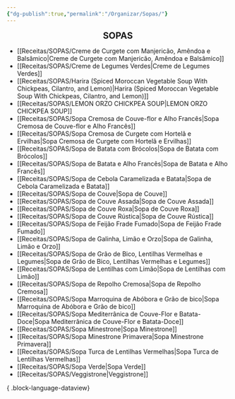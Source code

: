 ```yaml
---
{"dg-publish":true,"permalink":"/Organizar/Sopas/"}
---
```


<div style="text-align: center;"> <span style="font-size: 20px;"><b>SOPAS</b></span> </div>

- [[Receitas/SOPAS/Creme de Curgete com Manjericão, Amêndoa e Balsâmico\|Creme de Curgete com Manjericão, Amêndoa e Balsâmico]]
- [[Receitas/SOPAS/Creme de Legumes Verdes\|Creme de Legumes Verdes]]
- [[Receitas/SOPAS/Harira (Spiced Moroccan Vegetable Soup With Chickpeas, Cilantro, and Lemon)\|Harira (Spiced Moroccan Vegetable Soup With Chickpeas, Cilantro, and Lemon)]]
- [[Receitas/SOPAS/LEMON ORZO CHICKPEA SOUP\|LEMON ORZO CHICKPEA SOUP]]
- [[Receitas/SOPAS/Sopa Cremosa de Couve-flor e Alho Francês\|Sopa Cremosa de Couve-flor e Alho Francês]]
- [[Receitas/SOPAS/Sopa Cremosa de Curgete com Hortelã e Ervilhas\|Sopa Cremosa de Curgete com Hortelã e Ervilhas]]
- [[Receitas/SOPAS/Sopa de Batata com Brócolos\|Sopa de Batata com Brócolos]]
- [[Receitas/SOPAS/Sopa de Batata e Alho Francês\|Sopa de Batata e Alho Francês]]
- [[Receitas/SOPAS/Sopa de Cebola Caramelizada e Batata\|Sopa de Cebola Caramelizada e Batata]]
- [[Receitas/SOPAS/Sopa de Couve\|Sopa de Couve]]
- [[Receitas/SOPAS/Sopa de Couve Assada\|Sopa de Couve Assada]]
- [[Receitas/SOPAS/Sopa de Couve Roxa\|Sopa de Couve Roxa]]
- [[Receitas/SOPAS/Sopa de Couve Rústica\|Sopa de Couve Rústica]]
- [[Receitas/SOPAS/Sopa de Feijão Frade Fumado\|Sopa de Feijão Frade Fumado]]
- [[Receitas/SOPAS/Sopa de Galinha, Limão e Orzo\|Sopa de Galinha, Limão e Orzo]]
- [[Receitas/SOPAS/Sopa de Grão de Bico, Lentilhas Vermelhas e Legumes\|Sopa de Grão de Bico, Lentilhas Vermelhas e Legumes]]
- [[Receitas/SOPAS/Sopa de Lentilhas com Limão\|Sopa de Lentilhas com Limão]]
- [[Receitas/SOPAS/Sopa de Repolho Cremosa\|Sopa de Repolho Cremosa]]
- [[Receitas/SOPAS/Sopa Marroquina de Abóbora e Grão de bico\|Sopa Marroquina de Abóbora e Grão de bico]]
- [[Receitas/SOPAS/Sopa Mediterrânica de Couve-Flor e Batata-Doce\|Sopa Mediterrânica de Couve-Flor e Batata-Doce]]
- [[Receitas/SOPAS/Sopa Minestrone\|Sopa Minestrone]]
- [[Receitas/SOPAS/Sopa Minestrone Primavera\|Sopa Minestrone Primavera]]
- [[Receitas/SOPAS/Sopa Turca de Lentilhas Vermelhas\|Sopa Turca de Lentilhas Vermelhas]]
- [[Receitas/SOPAS/Sopa Verde\|Sopa Verde]]
- [[Receitas/SOPAS/Veggistrone\|Veggistrone]]

{ .block-language-dataview}
